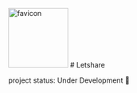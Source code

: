 <img height="120" alt="favicon" src="https://github.com/user-attachments/assets/d2d5ad88-60ca-4060-bcec-cfbbca6bbbe5" /> # Letshare

project status: Under Development 🚧

